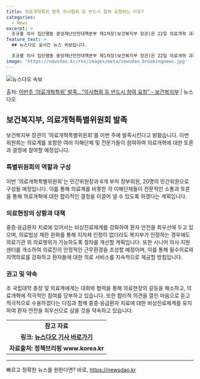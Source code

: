 ```yaml
---
title: 의료개혁특위 발족 의사협회 등 반드시 참여 요청하는 이유?
categories:
  - News
excerpt: >
  조규홍 의사 집단행동 중앙재난안전대책본부 제1차장(보건복지부 장관)은 22일 의료개혁 과제에 대한 사회적 논…
feature_text: >
  ## 뉴스다오 실시간 뉴스 속보입니다.

  조규홍 의사 집단행동 중앙재난안전대책본부 제1차장(보건복지부 장관)은 22일 의료개혁 과제에 대한 사회적 논…
image: 'https://newsdao.kr/res/images/meta/newsdao_breakingnews.jpg'
---
```


![뉴스다오 속보](https://newsdao.kr/res/images/meta/newsdao_breakingnews.jpg)

<p>출처: <a href="https://newsdao.kr/3640" rel="dofollow">이번주 ‘의료개혁특위’ 발족…“의사협회 등 반드시 참여 요청”  - 보건복지부</a> | 뉴스다오</p>

<h2 data-ke-size="size26">보건복지부, 의료개혁특별위원회 발족</h2>
<p data-ke-size="size16">보건복지부 장관이 '의료개혁특별위원회'를 이번 주에 발족시킨다고 밝혔습니다. 이번 위원회는 의료계를 포함한 여러 이해단체 및 전문가들이 참여하여 의료개혁에 대한 토론과 결정에 참여할 예정입니다.</p>

<h3 data-ke-size="size24">특별위원회의 역할과 구성</h3>
<p data-ke-size="size16">이번 '의료개혁특별위원회'는 민간위원장과 6개 부처 정부위원, 20명의 민간위원으로 구성될 예정입니다. 이를 통해 의료계를 비롯한 각 이해단체들이 전문적인 소통과 토론을 통해 의료개혁에 대한 합리적인 결정을 이끌어 낼 수 있도록 하겠다는 계획입니다.</p>

<h3 data-ke-size="size24">의료현장의 상황과 대책</h3>
<p data-ke-size="size16">중증·응급환자 치료에 있어서는 비상진료체계를 강화하여 환자 안전을 최우선에 두고 있으며, 의료법상 제한 완화를 통해 지자체 인정이 없더라도 복지부가 인정하는 경우에도 의료기관 외 의료행위가 가능하도록 절차를 개선할 계획입니다. 또한 시니어 의사 지원센터를 개소하여 의료진의 안정적인 근무환경을 조성할 예정이며, 이를 통해 필수의료와 지역의료를 강화하고 환자들에 대한 의료 서비스를 지속적으로 제공할 방침입니다.</p>

<h3 data-ke-size="size24">권고 및 약속</h3>
<p data-ke-size="size16">조 국립대학 총장 및 의료계에게는 대화와 협력을 통해 의료현장의 갈등을 해소하고, 의료개혁에 적극적인 참여를 당부하고 있습니다. 또한 합리적 의견을 열린 마음으로 듣고 적극적으로 수용하겠다는 다짐과 함께 중증·응급환자 치료에 대한 비상진료체계를 유지하여 환자 안전을 최우선으로 삼을 것을 약속하고 있습니다.</p>

<table>
	<tr>
		<td style="text-align: center; height: 17px;"><b>참고 자료</b></td>
	</tr>
	<tr>
		<td style="text-align: center; height: 17px;"><b>링크: <a href="https://newsdao.kr/3640">뉴스다오 기사 바로가기</a></b></td>
	</tr>
	<tr>
		<td style="text-align: center; height: 17px;"><b>자료출처: 정책브리핑 www.korea.kr</b></td>
	</tr>
</table>
<hr> 

빠르고 정확한 뉴스를 원한다면? 바로, <a href="https://newsdao.kr" rel="dofollow">https://newsdao.kr</a>


